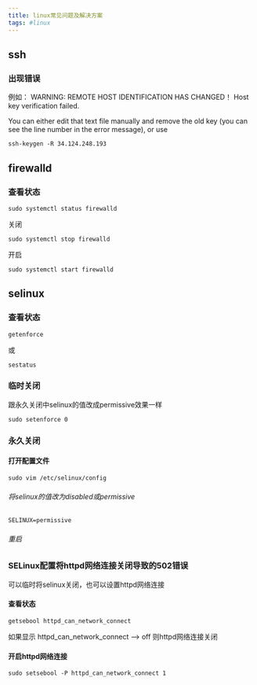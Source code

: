 ```yaml
---
title: linux常见问题及解决方案
tags: #linux
---
```


## ssh
### 出现错误
例如：
WARNING: REMOTE HOST IDENTIFICATION HAS CHANGED！
Host key verification failed.

You can either edit that text file manually and remove the old key (you can see the line number in the error message), or use
```
ssh-keygen -R 34.124.248.193
```

## firewalld
### 查看状态
```
sudo systemctl status firewalld
```
关闭
```
sudo systemctl stop firewalld
```
开启
```
sudo systemctl start firewalld
```

## selinux

### 查看状态
```
getenforce
```
或
```
sestatus
```

### 临时关闭
跟永久关闭中selinux的值改成permissive效果一样
```
sudo setenforce 0
```

### 永久关闭
#### 打开配置文件
```
sudo vim /etc/selinux/config
```
###### 将selinux的值改为disabled或permissive
```
SELINUX=permissive
```
###### 重启


### SELinux配置将httpd网络连接关闭导致的502错误
可以临时将selinux关闭，也可以设置httpd网络连接
#### 查看状态

```
getsebool httpd_can_network_connect
```
如果显示 httpd_can_network_connect --> off 则httpd网络连接关闭

#### 开启httpd网络连接

```
sudo setsebool -P httpd_can_network_connect 1
```
